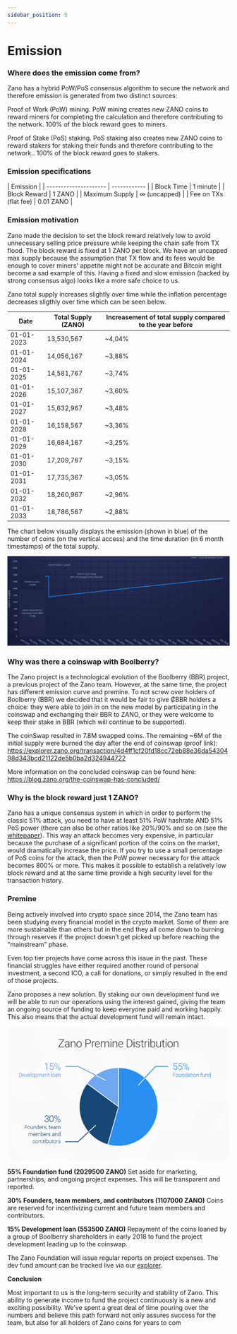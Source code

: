 ```yaml
---
sidebar_position: 5
---
```


# Emission

### Where does the emission come from?

Zano has a hybrid PoW/PoS consensus algorithm to secure the network and therefore emission is generated from two distinct sources:

Proof of Work (PoW) mining. PoW mining creates new ZANO coins to reward miners for completing the calculation and therefore contributing to the network. 100% of the block reward goes to miners.

Proof of Stake (PoS) staking. PoS staking also creates new ZANO coins to reward stakers for staking their funds and therefore contributing to the network.. 100% of the block reward goes to stakers.

### Emission specifications

| Emission              |
| --------------------- | ------------ |
| Block Time            | 1 minute     |
| Block Reward          | 1 ZANO       |
| Maximum Supply        | ∞ (uncapped) |
| Fee on TXs (flat fee) | 0.01 ZANO    |

### Emission motivation

Zano made the decision to set the block reward relatively low to avoid unnecessary selling price pressure while keeping the chain safe from TX flood. The block reward is fixed at 1 ZANO per block. We have an uncapped max supply because the assumption that TX flow and its fees would be enough to cover miners' appetite might not be accurate and Bitcoin might become a sad example of this. Having a fixed and slow emission (backed by strong consensus algo) looks like a more safe choice to us.

Zano total supply increases slightly over time while the inflation percentage decreases sligthly over time which can be seen below.

| Date       | Total Supply (ZANO) | Increasement of total supply compared to the year before |
| ---------- | ------------------- | -------------------------------------------------------- |
| 01-01-2023 | 13,530,567          | ~4,04%                                                   |
| 01-01-2024 | 14,056,167          | ~3,88%                                                   |
| 01-01-2025 | 14,581,767          | ~3,74%                                                   |
| 01-01-2026 | 15,107,367          | ~3,60%                                                   |
| 01-01-2027 | 15,632,967          | ~3,48%                                                   |
| 01-01-2028 | 16,158,567          | ~3,36%                                                   |
| 01-01-2029 | 16,684,167          | ~3,25%                                                   |
| 01-01-2030 | 17,209,767          | ~3,15%                                                   |
| 01-01-2031 | 17,735,367          | ~3,05%                                                   |
| 01-01-2032 | 18,260,967          | ~2,96%                                                   |
| 01-01-2033 | 18,786,567          | ~2,88%                                                   |

The chart below visually displays the emission (shown in blue) of the number of coins (on the vertical access) and the time duration (in 6 month timestamps) of the total supply.

![alt emission-motiovation](../../static/img/emission-motivation.png "emission-motiovation")

### Why was there a coinswap with Boolberry?

The Zano project is a technological evolution of the Boolberry (BBR) project, a previous project of the Zano team. However, at the same time, the project has different emission curve and premine. To not screw over holders of Boolberry (BBR) we decided that it would be fair to give ₡BBR holders a choice: they were able to join in on the new model by participating in the coinswap and exchanging their BBR to ZANO, or they were welcome to keep their stake in BBR (which will continue to be supported).

The coinSwap resulted in 7.8M swapped coins. The remaining ~6M of the initial supply were burned the day after the end of coinswap (proof link): https://explorer.zano.org/transaction/4d4ff1cf20fd18cc72eb88e36da5430498d343bcd21122de5b0ba2d324944722

More information on the concluded coinswap can be found here: https://blog.zano.org/the-coinswap-has-concluded/

### Why is the block reward just 1 ZANO?

Zano has a unique consensus system in which in order to perform the classic 51% attack, you need to have at least 51% PoW hashrate AND 51% PoS power (there can also be other ratios like 20%/90% and so on (see the [whitepaper](https://zano.org/downloads/zano_wp.pdf)). This way an attack becomes very expensive, in particular because the purchase of a significant portion of the coins on the market, would dramatically increase the price. If you try to use a small percentage of PoS coins for the attack, then the PoW power necessary for the attack becomes 800% or more. This makes it possible to establish a relatively low block reward and at the same time provide a high security level for the transaction history.

### Premine

Being actively involved into crypto space since 2014, the Zano team has been studying every financial model in the crypto market. Some of them are more sustainable than others but in the end they all come down to burning through reserves if the project doesn’t get picked up before reaching the “mainstream” phase.

Even top tier projects have come across this issue in the past. These financial struggles have either required another round of personal investment, a second ICO, a call for donations, or simply resulted in the end of those projects.

Zano proposes a new solution. By staking our own development fund we will be able to run our operations using the interest gained, giving the team an ongoing source of funding to keep everyone paid and working happily. This also means that the actual development fund will remain intact.

![alt zano-premine-distibution](../../static/img/zano-premine-distibution.png "zano-premine-distibution")

**55% Foundation fund (2029500 ZANO)** Set aside for marketing, partnerships, and ongoing project expenses. This will be transparent and reported.

**30% Founders, team members, and contributors (1107000 ZANO)**
Coins are reserved for incentivizing current and future team members and contributors.

**15% Development loan (553500 ZANO)**
Repayment of the coins loaned by a group of Boolberry shareholders in early 2018 to fund the project development leading up to the coinswap.

The Zano Foundation will issue regular reports on project expenses. The dev fund amount can be tracked live via our [explorer](https://explorer.zano.org/).

**Conclusion**

Most important to us is the long-term security and stability of Zano. This ability to generate income to fund the project continuously is a new and exciting possibility. We’ve spent a great deal of time pouring over the numbers and believe this path forward not only assures success for the team, but also for all holders of Zano coins for years to com
